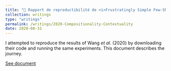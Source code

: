 ```yaml
---
title: "🧾 Rapport de reproductibilité de <i>Frustratingly Simple Few-Shot Object Detection</i> (Wang <i>et al.</i>, 2020)"
collection: writings
type: "writings"
permalink: /writings/2020-Compositionality-Contextuality
date: 2020-08-31
---
```

I attempted to reproduce the results of Wang <i>et al.</i> (2020) by downloading their code and running the same experiments. This document describes the journey.

[See document](https://drive.google.com/file/d/12Q3h7x7LkWbjojDGlFvtK2dvN242VjZ7/view?usp=sharing)